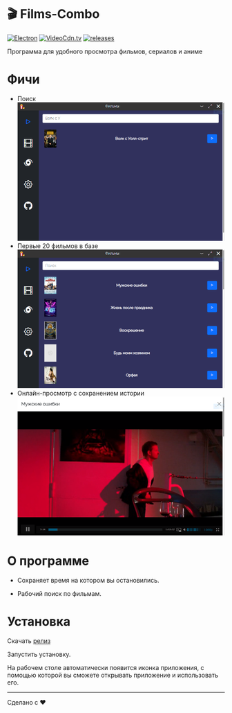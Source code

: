 # 🎬 Films-Combo
[![Electron](https://img.shields.io/badge/Electron-14.0.0-blue)](https://github.com/electron/electron)
[![VideoCdn.tv](https://img.shields.io/badge/VideoCdn.tv-green)](https://videocdn.tv/)
[![releases](https://img.shields.io/badge/Releases-1.0-purple)](https://github.com/fukttt/nnmgui/releases)

Программа для удобного просмотра фильмов, сериалов и аниме

# Фичи 

* Поиск ![screenshot](img/screen3.PNG)
* Первые 20 фильмов в базе ![screenshot](img/screen1.png)
* Онлайн-просмотр с сохранением истории ![screenshot](img/screen2.PNG)

# О программе 

* Сохраняет время на котором вы остановились.

* Рабочий поиск по фильмам.

# Установка 

Скачать [релиз](https://github.com/fukttt/nnmgui/releases)

Запустить установку.

На рабочем столе автоматически появится иконка приложения, с помощью которой вы сможете открывать приложение и использовать его.

---
Сделано с ❤️




